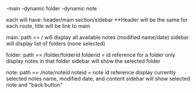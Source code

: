 -main
-dynamic folder
-dynamic note

each will have: header/main section/sidebar
**Header will be the same for each route, title will be link to main

main:
  path == /
  will display all available notes (modified name/date)
  sidebar will display list of folders (none selected)

folder:
  path == /folder/folderid
  folderid = id reference for a folder
  only display notes in that folder
  sidebar will show the selected folder

note:
  path == /note/noteid
  noteid = note id reference
  display currently selected notes name, modified date, and content
  sidebar will show selected note and "back button"